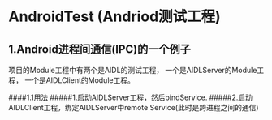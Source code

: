 # AndroidTest (Andriod测试工程)

## 1.Android进程间通信(IPC)的一个例子
项目的Module工程中有两个是AIDL的测试工程，
一个是AIDLServer的Module工程，
一个是AIDLClient的Module工程。

####1.1用法
#####1.启动AIDLServer工程，然后bindService.
#####2.启动AIDLClient工程，绑定AIDLServer中remote Service(此时是跨进程之间的通信)




